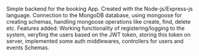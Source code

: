 Simple backend for the booking App. Created with the Node-js/Express-js language.
Connection to the MongoDB database, using mongoose for creating schemas, handling mongoose operations like create, find, delete etc.
Features added: Working functionality of registering/logging to the system, veryfing the users based on the JWT token, storing this token on server, implemented some auth middlewares, controllers for users and events Schemas.
